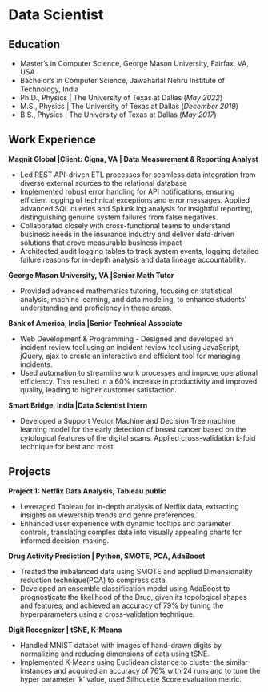 # Data Scientist


## Education
- Master’s in Computer Science, George Mason University, Fairfax, VA, USA                                         
- Bachelor’s in Computer Science, Jawaharlal Nehru Institute of Technology, India                       
- Ph.D., Physics | The University of Texas at Dallas (_May 2022_)								       		
- M.S., Physics	| The University of Texas at Dallas (_December 2019_)	 			        		
- B.S., Physics | The University of Texas at Dallas (_May 2017_)

## Work Experience
**Magnit Global |Client: Cigna, VA | Data Measurement & Reporting Analyst**                              

- Led REST API-driven ETL processes for seamless data integration from diverse external sources to the relational database
- Implemented robust error handling for API notifications, ensuring efficient logging of technical exceptions and error messages. Applied advanced SQL queries and Splunk log analysis for insightful reporting, distinguishing genuine system failures from false negatives.
- Collaborated closely with cross-functional teams to understand business needs in the insurance industry and deliver data-driven solutions that drove measurable business impact
- Architected audit logging tables to track system events, logging detailed failure reasons for in-depth analysis and data lineage accountability.

**George Mason University, VA |Senior Math Tutor**			                                         
- Provided advanced mathematics tutoring, focusing on statistical analysis, machine learning, and data modeling, to enhance students' understanding and proficiency in these areas. 

**Bank of America, India |Senior Technical Associate**			                                        
- Web Development & Programming - Designed and developed an incident review tool using an incident review tool using JavaScript, jQuery, ajax to create an interactive and efficient tool for managing incidents.
- Used automation to streamline work processes and improve operational efficiency. This resulted in a 60% increase in productivity and improved quality, leading to higher customer satisfaction.

**Smart Bridge, India |Data Scientist Intern**  			                          
- Developed a Support Vector Machine and Decision Tree machine learning model for the early detection of breast cancer based on the cytological features of the digital scans. Applied cross-validation k-fold technique for best and most                  


## Projects
**Project 1: Netflix Data Analysis, Tableau public**
- Leveraged Tableau for in-depth analysis of Netflix data, extracting insights on viewership trends and genre preferences.
- Enhanced user experience with dynamic tooltips and parameter controls, translating complex data into visually appealing charts for informed decision-making.

**Drug Activity Prediction | Python, SMOTE, PCA, AdaBoost**
- Treated the imbalanced data using SMOTE and applied Dimensionality reduction technique(PCA) to compress data.
- Developed an ensemble classification model using AdaBoost to prognosticate the likelihood of the Drug, given its topological shapes and features, and achieved an accuracy of 79% by tuning the hyperparameters using a cross-validation technique.

**Digit Recognizer | tSNE, K-Means**
- Handled MNIST dataset with images of hand-drawn digits by normalizing and reducing dimensions of data using tSNE.
- Implemented K-Means using Euclidean distance to cluster the similar instances and acquired an accuracy of 76% with 24 runs and to tune the hyper parameter ‘k’ value, used Silhouette Score evaluation metric.

